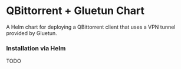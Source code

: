 # QBittorrent + Gluetun Chart

A Helm chart for deploying a QBittorrent client that uses a VPN tunnel provided by Gluetun.

### Installation via Helm

TODO